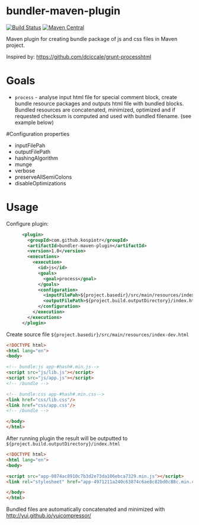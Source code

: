 
# bundler-maven-plugin

[![Build Status](https://travis-ci.org/kospiotr/bundler-maven-plugin.svg?branch=master)](https://travis-ci.org/kospiotr/bundler-maven-plugin)
[![Maven Central](https://maven-badges.herokuapp.com/maven-central/com.github.kospiotr/bundler-maven-plugin/badge.svg)](https://maven-badges.herokuapp.com/maven-central/com.github.kospiotr/bundler-maven-plugin)

Maven plugin for creating bundle package of js and css files in Maven project.

Inspired by: https://github.com/dciccale/grunt-processhtml

# Goals

- ```process``` - analyse input html file for special comment block, create bundle resource packages and outputs html file with bundled blocks. Bundled resources are concatenated, minimized, optimized and if requested checksum is computed and used with bundled filename. (see example below)

#Configuration properties
- inputFilePah
- outputFilePath
- hashingAlgorithm
- munge
- verbose
- preserveAllSemiColons
- disableOptimizations

# Usage

Configure plugin:

```xml
      <plugin>
        <groupId>com.github.kospiotr</groupId>
        <artifactId>bundler-maven-plugin</artifactId>
        <version>1.0</version>
        <executions>
          <execution>
            <id>js</id>
            <goals>
              <goal>process</goal>
            </goals>
            <configuration>
              <inputFilePah>${project.basedir}/src/main/resources/index-dev.html</inputFilePah>
              <outputFilePath>${project.build.outputDirectory}/index.html</outputFilePath>
            </configuration>
          </execution>
        </executions>
      </plugin>
```

Create source file ```${project.basedir}/src/main/resources/index-dev.html```

```html
<!DOCTYPE html>
<html lang="en">
<body>

<!-- bundle:js app-#hash#.min.js-->
<script src="js/lib.js"></script>
<script src="js/app.js"></script>
<!-- /bundle -->

<!-- bundle:css app-#hash#.min.css-->
<link href="css/lib.css"/>
<link href="css/app.css"/>
<!-- /bundle -->

</body>
</html>
```

After running plugin the result will be outputted to ```${project.build.outputDirectory}/index.html```


```html
<!DOCTYPE html>
<html lang="en">
<body>

<script src="app-0874ac8910c7b3d2e73da106ebca7329.min.js"></script>
<link rel="stylesheet" href="app-4971211a240c63874c6ae8c82bd0c88c.min.css" />

</body>
</html>
```

Bundled files are automatically concatenated and minimized with http://yui.github.io/yuicompressor/
